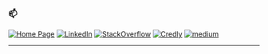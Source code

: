 ###  📫

[![Home Page][1]][2] [![LinkedIn][3]][4] [![StackOverflow][5]][6] [![Credly][7]][8] [![medium][9]][10] 

[1]:  https://img.shields.io/badge/home-4285F4?style=for-the-badge&logo=google-home&logoColor=white
[2]:  https://sysdotoutdotprint.com/ "Website"
[3]:  https://img.shields.io/badge/LinkedIn-0077B5?style=for-the-badge&logo=linkedin&logoColor=white
[4]:  https://www.linkedin.com/in/melchor-tatlonghari "My LinkedIn Profile"
[5]:  https://img.shields.io/badge/Stack_Overflow-FE7A16?style=for-the-badge&logo=stack-overflow&logoColor=white
[6]:  https://stackoverflow.com/users/2023728/mel3kings "My StackOverflow Profile"
[7]:  https://img.shields.io/badge/credly-005850?style=for-the-badge&logo=credly&logoColor=white
[8]:  https://www.credly.com/users/melchor-tatlonghari/badges "My Credly"
[9]:  https://img.shields.io/badge/medium-000000?style=for-the-badge&logo=google-home&logoColor=white
[10]: https://medium.com/@meltatlonghari3 "Medium"
****
